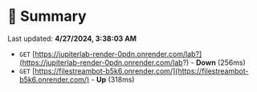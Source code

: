 # 📖 Summary
Last updated: **4/27/2024, 3:38:03 AM**

- `GET` [https://jupiterlab-render-0pdn.onrender.com/lab?](https://jupiterlab-render-0pdn.onrender.com/lab?) - **Down** (256ms)
- `GET` [https://filestreambot-b5k6.onrender.com/](https://filestreambot-b5k6.onrender.com/) - **Up** (318ms)
